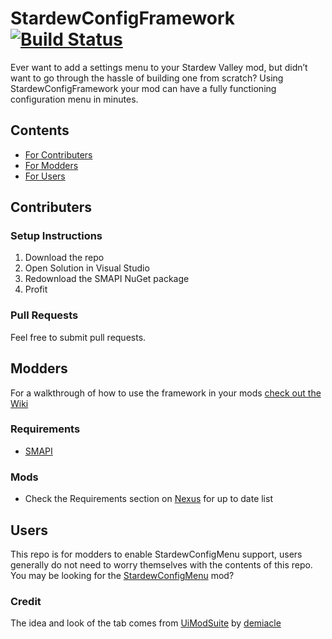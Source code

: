 # StardewConfigFramework [![Build Status](https://travis-ci.com/StardewConfigMenu/StardewConfigFramework.svg?branch=develop)](https://travis-ci.com/StardewConfigMenu/StardewConfigFramework)
Ever want to add a settings menu to your Stardew Valley mod, but didn’t want to go through the hassle of building one from scratch? Using StardewConfigFramework your mod can have a fully functioning configuration menu in minutes.

## Contents

 - [For Contributers](#contributers)
 - [For Modders](#modders)
 - [For Users](#users)

## Contributers

### Setup Instructions

1. Download the repo
2. Open Solution in Visual Studio
3. Redownload the SMAPI NuGet package
4. Profit

### Pull Requests

Feel free to submit pull requests.

## Modders

For a walkthrough of how to use the framework in your mods [check out the Wiki](https://github.com/StardewConfigMenu/StardewConfigFramework/wiki)

### Requirements

 - [SMAPI](https://github.com/Pathoschild/SMAPI/releases)

### Mods

 - Check the Requirements section on [Nexus](https://www.nexusmods.com/stardewvalley/mods/1312) for up to date list

## Users

This repo is for modders to enable StardewConfigMenu support, users generally do not need to worry themselves with the contents of this repo. You may be looking for the [StardewConfigMenu](https://github.com/StardewConfigMenu/StardewConfigMenu) mod?

### Credit

The idea and look of the tab comes from [UiModSuite](http://www.nexusmods.com/stardewvalley/mods/1023/?) by [demiacle](https://github.com/demiacle)
